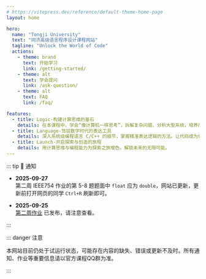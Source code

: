 ```yaml
---
# https://vitepress.dev/reference/default-theme-home-page
layout: home

hero:
  name: "Tongji University"
  text: "同济高级语言程序设计课程网站"
  tagline: "Unlock the World of Code"
  actions:
    - theme: brand
      text: 开始学习
      link: /getting-started/
    - theme: alt
      text: 学会提问
      link: /ask-question/
    - theme: alt
      text: FAQ
      link: /faq/

features:
  - title: Logic-构建计算思维的基石
    details: 在本课程中，学会“像计算机一样思考”，拆解复杂问题、分析大型系统，培养严谨的计算思维。
  - title: Language-驾驭数字时代的表达工具
    details: 深入系统级编程语言 C/C++ 的细节，掌握精准表达逻辑的方法。让代码成为你实现想法的高效伙伴。
  - title: Launch-开启探索与创造的旅程
    details: 用计算思维与编程能力为探索之旅增色，解锁未来的无限可能。
---
```


::: tip :loudspeaker: 通知

+ **2025-09-27**  
  第二周 IEEE754 作业的第 5-8 题题面中 `float` 应为 `double`，网站已更新，更新前打开网页的同学 `Ctrl+R` 刷新即可。

+ **2025-09-25**  
  [第二周作业](/assignments/#第二周) 已发布，请注意查看。

:::

::: danger 注意

本网站目前仍处于试运行状态，可能存在内容的缺失、错误或更新不及时。所有通知、作业等重要信息请以官方课程QQ群为准。

:::
